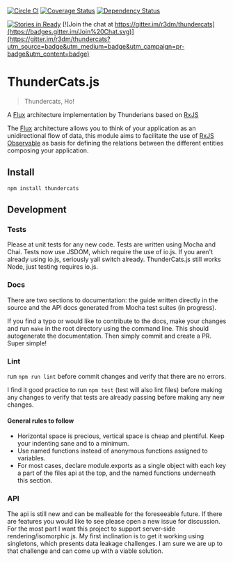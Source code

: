 [![Circle CI](https://circleci.com/gh/r3dm/thundercats.svg?style=svg)](https://circleci.com/gh/r3dm/thundercats) [![Coverage Status](https://coveralls.io/repos/r3dm/thundercats/badge.svg)](https://coveralls.io/r/r3dm/thundercats) [![Dependency Status](https://gemnasium.com/r3dm/thundercats.svg)](https://gemnasium.com/r3dm/thundercats)

[![Stories in Ready](https://badge.waffle.io/r3dm/thundercats.png?label=ready&title=Ready)](https://waffle.io/r3dm/thundercats) [![Join the chat at https://gitter.im/r3dm/thundercats](https://badges.gitter.im/Join%20Chat.svg)](https://gitter.im/r3dm/thundercats?utm_source=badge&utm_medium=badge&utm_campaign=pr-badge&utm_content=badge)
# ThunderCats.js

> Thundercats, Ho!

A [Flux](https://github.com/facebook/flux/) architecture implementation by Thunderians based on [RxJS](https://github.com/Reactive-Extensions/RxJS)

The [Flux](https://github.com/facebook/flux/) architecture allows you to think of your application as an unidirectional flow of data, this module aims to facilitate the use of [RxJS Observable](https://github.com/Reactive-Extensions/RxJS/blob/master/doc/api/core/observable.md) as basis for defining the relations between the different entities composing your application.

## Install

```
npm install thundercats
```

## Development

### Tests
Please at unit tests for any new code. Tests are written using Mocha and Chai.
Tests now use JSDOM, which require the use of io.js. If you aren't already using
io.js, seriously yall switch already. ThunderCats.js still works Node, just
testing requires io.js.

### Docs

There are two sections to documentation: the guide written directly in the source and the API docs generated from Mocha test suites (in progress).

If you find a typo or would like to contribute to the docs, make your changes and run `make` in the root directory using the command line. This should autogenerate the documentation. Then simply commit and create a PR. Super simple!

### Lint

run `npm run lint` before commit changes and verify that there are no errors.

I find it good practice to run `npm test` (test will also lint files) before making any changes to verify that tests are already passing before making any new changes.

#### General rules to follow

* Horizontal space is precious, vertical space is cheap and plentiful. Keep your indenting sane and to a minimum.
* Use named functions instead of anonymous functions assigned to variables.
* For most cases, declare module.exports as a single object with each key a part of the files api at the top, and the named functions underneath this section.

### API

The api is still new and can be malleable for the foreseeable future. If there are features you would like to see please open a new issue for discussion.
For the most part I want this project to support server-side rendering/isomorphic js. My first inclination is to get it working using singletons, which presents data leakage challenges. I am sure we are up to that challenge and can come up with a viable solution.
